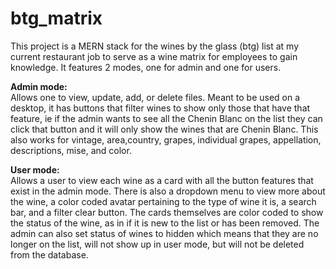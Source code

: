 # btg_matrix


This project is a MERN stack for the wines by the glass (btg) list at my current restaurant job to serve as a wine matrix for employees to gain knowledge. It features 2 modes, one for admin and one for users.

<b>Admin mode:</b>
<br>
Allows one to view, update, add, or delete files. Meant to be used on a desktop, it has buttons that filter wines to show only those that have that feature, ie if the admin wants to see all the Chenin Blanc on the list they can click that button and it will only show the wines that are Chenin Blanc. This also works for vintage, area,country, grapes, individual grapes, appellation, descriptions, mise, and color.

<b>User mode:</b>
<br>
Allows a user to view each wine as a card with all the button features that exist in the admin mode. There is also a dropdown menu to view more about the wine, a color coded avatar pertaining to the type of wine it is, a search bar, and a filter clear button. The cards themselves are color coded to show the status of the wine, as in if it is new to the list or has been removed. The admin can also set status of wines to hidden which means that they are no longer on the list, will not show up in user mode, but will not be deleted from the database.
